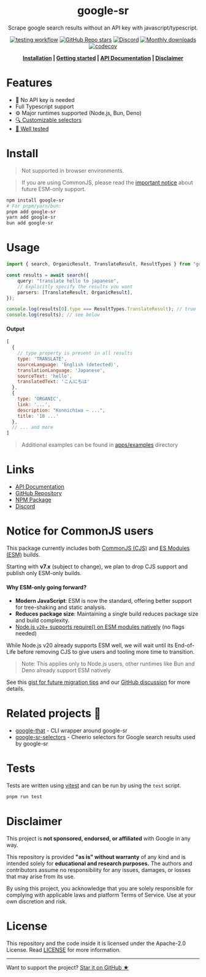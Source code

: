 <h1 align="center">google-sr</h1>

<p align="center">Scrape google search results without an API key with javascript/typescript.</p>

<div align="center">

[![testing workflow](https://img.shields.io/github/actions/workflow/status/typicalninja/google-sr/tests.yml?style=flat)][test-action]
[![GitHub Repo stars](https://img.shields.io/github/stars/typicalninja/google-sr?style=flat)][stargazers]
[![Discord](https://img.shields.io/discord/807868280387665970?style=flat)][discord]
[![Monthly downloads](https://img.shields.io/npm/dm/google-sr?style=flat)][npm-gsr]
[![codecov](https://codecov.io/gh/typicalninja/google-sr/graph/badge.svg?token=NKZSQVTAAP)](https://codecov.io/gh/typicalninja/google-sr)

</div>

<div align="center">

**[Installation](#install) |
[Getting started](#usage) |
[API Documentation][api-docs] |
[Disclaimer](#disclaimer)**

</div>

# Features

- 🔑 No API key is needed
- Full Typescript support
- ⚙️ Major runtimes supported (Node.js, Bun, Deno)
- [🔍 Customizable selectors](https://github.com/typicalninja/google-sr/blob/master/apps/examples/src/custom-selector.ts)
- [🔄 Well tested](#tests)

# Install

> Not supported in browser environments.

> If you are using CommonJS, please read the [important notice](#notice-for-commonjs-users) about future ESM-only support.

```bash
npm install google-sr
# For pnpm/yarn/bun:
pnpm add google-sr
yarn add google-sr
bun add google-sr
```

# Usage

```ts
import { search, OrganicResult, TranslateResult, ResultTypes } from "google-sr";

const results = await search({
	query: "translate hello to japanese",
	// Explicitly specify the results you want
	parsers: [TranslateResult, OrganicResult],
});

console.log(results[0].type === ResultTypes.TranslateResult); // true
console.log(results); // see below
```

#### Output

```js
[
  {
    // type property is present in all results
    type: 'TRANSLATE',
    sourceLanguage: 'English (detected)',
    translationLanguage: 'Japanese',
    sourceText: 'hello',
    translatedText: 'こんにちは'
  },
  {
    type: 'ORGANIC',
    link: '...',
    description: "Konnichiwa – ...",
    title: '18 ...'
  },
  // ... and more
]
```

> Additional examples can be found in [apps/examples](https://github.com/typicalninja/google-sr/tree/master/apps/examples) directory

# Links

- [API Documentation][api-docs]
- [GitHub Repository](https://github.com/typicalninja/google-sr)
- [NPM Package][npm-gsr]
- [Discord][discord]

# Notice for CommonJS users

This package currently includes both [CommonJS (CJS)][cjs-nodejs-docs] and [ES Modules (ESM)][esm-nodejs-docs] builds.

Starting with **v7.x** (subject to change), we plan to drop CJS support and publish only ESM-only builds.

#### Why ESM-only going forward?
- **Modern JavaScript**: ESM is now the standard, offering better support for tree-shaking and static analysis.
- **Reduces package size**: Maintaining a single build reduces package size and build complexity.
- [Node.js `v20`+ supports require() on ESM modules natively][nodejs-v20-backport-note] (no flags needed)

While Node.js v20 already supports ESM well, we will wait until its End-of-Life before removing CJS to give users and tooling more time to transition.

> Note: This applies only to Node.js users, other runtimes like Bun and Deno already support ESM natively

See this [gist for future migration tips][esm-migration-pure-esm-gist] and our [GitHub discussion][cjs-build-notice-discussion] for more details.

# Related projects 🥂

- [google-that][github-gt] - CLI wrapper around google-sr
- [google-sr-selectors][github-gsrs] - Cheerio selectors for Google search results used by google-sr

# Tests

Tests are written using [vitest](https://vitest.dev/) and can be run by using the `test` script.

```bash
pnpm run test
```

# Disclaimer

This project is **not sponsored, endorsed, or affiliated** with Google in any way.

This repository is provided **"as is" without warranty** of any kind and is intended solely for **educational and research purposes.** The authors and contributors assume no responsibility for any issues, damages, or losses that may arise from its use.

By using this project, you acknowledge that you are solely responsible for complying with applicable laws and platform Terms of Service. Use at your own discretion and risk.

# License

This repository and the code inside it is licensed under the Apache-2.0 License. Read [LICENSE](./LICENSE) for more information.

---

Want to support the project? [Star it on GitHub ★][stargazers]

[npm-gsr]: https://www.npmjs.com/package/google-sr
[stargazers]: https://github.com/typicalninja/google-sr/stargazers
[discord]: https://discord.gg/ynwckXS9T2
[test-action]: https://github.com/typicalninja/google-sr/actions/workflows/tests.yml
[api-docs]: https://typicalninja.github.io/google-sr/modules/google-sr_src.html
[github-gt]: https://github.com/typicalninja/google-sr/tree/master/packages/google-that
[github-gsrs]: https://github.com/typicalninja/google-sr/tree/master/packages/google-sr-selectors

[nodejs-v20-backport-note]:https://nodejs.org/en/blog/release/v20.19.0/
[esm-nodejs-docs]: https://nodejs.org/api/esm.html#introduction
[cjs-nodejs-docs]: https://nodejs.org/api/modules.html#modules-commonjs-modules
[cjs-build-notice-discussion]: https://github.com/typicalninja/google-sr/discussions/86
[esm-migration-pure-esm-gist]: https://gist.github.com/sindresorhus/a39789f98801d908bbc7ff3ecc99d99c